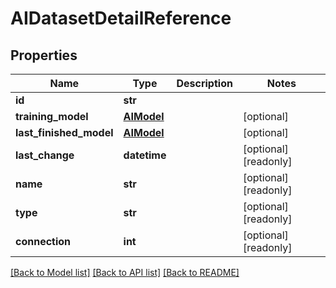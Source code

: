# AIDatasetDetailReference


## Properties

Name | Type | Description | Notes
------------ | ------------- | ------------- | -------------
**id** | **str** |  | 
**training_model** | [**AIModel**](AIModel.md) |  | [optional] 
**last_finished_model** | [**AIModel**](AIModel.md) |  | [optional] 
**last_change** | **datetime** |  | [optional] [readonly] 
**name** | **str** |  | [optional] [readonly] 
**type** | **str** |  | [optional] [readonly] 
**connection** | **int** |  | [optional] [readonly] 

[[Back to Model list]](../README.md#models) [[Back to API list]](../README.md#api-endpoints) [[Back to README]](../README.md)


